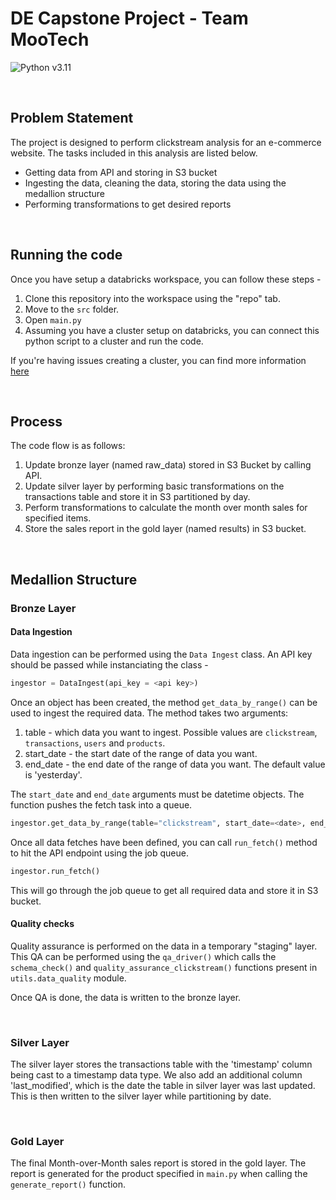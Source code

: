 <h1 style="border-bottom: none">DE Capstone Project - Team MooTech</h1>


![Python v3.11](https://img.shields.io/badge/python-v3.11-blue)

<br>

## Problem Statement

The project is designed to perform clickstream analysis for an e-commerce website. The tasks included in this analysis are listed below.
* Getting data from API and storing in S3 bucket
* Ingesting the data, cleaning the data, storing the data using the medallion structure
* Performing transformations to get desired reports

<br>



## Running the code

Once you have setup a databricks workspace, you can follow these steps -
1) Clone this repository into the workspace using the "repo" tab. 
2) Move to the `src` folder.
3) Open `main.py`
4) Assuming you have a cluster setup on databricks, you can connect this python script to a cluster and run the code.

If you're having issues creating a cluster, you can find more information [here](https://docs.databricks.com/clusters/configure.html)

<br>

## Process
The code flow is as follows:
1) Update bronze layer (named raw_data) stored in S3 Bucket by calling API.
2) Update silver layer by performing basic transformations on the transactions table and store it in S3 partitioned by day.
3) Perform transformations to calculate the month over month sales for specified items.
4) Store the sales report in the gold layer (named results) in S3 bucket.

<br>

## Medallion Structure
### Bronze Layer

#### Data Ingestion
Data ingestion can be performed using the ```Data Ingest``` class. An API key should be passed while instanciating the class - 
```python
ingestor = DataIngest(api_key = <api key>)
``` 
Once an object has been created, the method ```get_data_by_range()``` can be used to ingest the required data. The method takes two arguments: 
1) table - which data you want to ingest. Possible values are ```clickstream```, ```transactions```, ```users``` and ```products```.
2) start_date - the start date of the range of data you want.
3) end_date - the end date of the range of data you want. The default value is 'yesterday'.

The ```start_date``` and ```end_date``` arguments must be datetime objects. The function pushes the fetch task into a queue.

```python
ingestor.get_data_by_range(table="clickstream", start_date=<date>, end_date=<date>)
```

Once all data fetches have been defined, you can call ```run_fetch()``` method to hit the API endpoint using the job queue.
```python
ingestor.run_fetch()
```
This will go through the job queue to get all required data and store it in S3 bucket.

#### Quality checks
Quality assurance is performed on the data in a temporary "staging" layer. This QA can be performed using the ```qa_driver()``` which calls the ```schema_check()``` and ```quality_assurance_clickstream()``` functions present in ```utils.data_quality``` module.

Once QA is done, the data is written to the bronze layer.

<br>

### Silver Layer
The silver layer stores the transactions table with the 'timestamp' column being cast to a timestamp data type. We also add an additional column 'last_modified', which is the date the table in silver layer was last updated. This is then written to the silver layer while partitioning by date.

<br>

### Gold Layer
The final Month-over-Month sales report is stored in the gold layer. The report is generated for the product specified in ```main.py``` when calling the ```generate_report()``` function.

